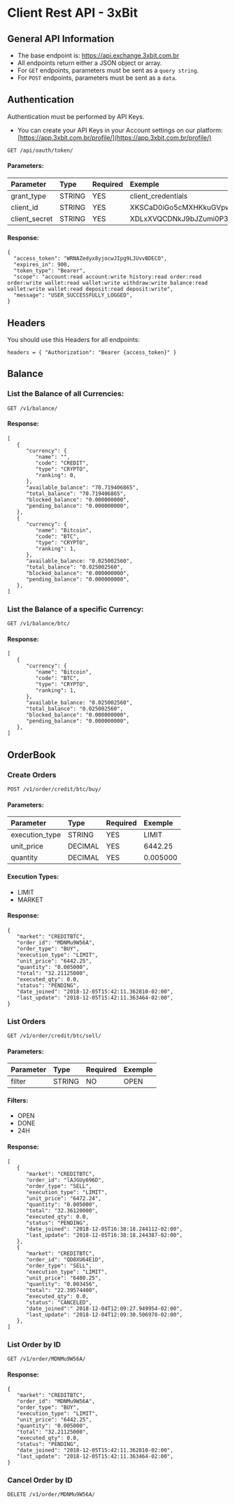 # Client Rest API - 3xBit


## General API Information
* The base endpoint is: https://api.exchange.3xbit.com.br
* All endpoints return either a JSON object or array.
* For `GET` endpoints, parameters must be sent as a `query string`.
* For `POST` endpoints, parameters must be sent as a `data`.

## Authentication

Authentication must be performed by API Keys.
* You can create your API Keys in your Account settings on our platform: [https://app.3xbit.com.br/profile/](https://app.3xbit.com.br/profile/)

```
GET /api/oauth/token/
```
#### Parameters:
|  Parameter  | Type | Required |  Exemple  |
|:------------|:-----|:---------|:----------|
|grant_type   |STRING|     YES  |client_credentials|
|client_id    |STRING|     YES  |XKSCaD0iGo5cMXHKkuGVpwJnM3UOH5KnzxiEK71z|
|client_secret|STRING|     YES  |XDLxXVQCDNkJ9bJZumi0P35c33mucC1XpDrIQp9BHci6JhVL6PKBgoMDW0pP3gkXeZuFXUMmHrRWZXDTMX8oGMmU8ktL0X41aPdXDFP0pP9KK2vfmJ1HVjXYX4vdnJHz|


#### Response:
```
{
  "access_token": "WRNAZedyx8yjocwJIpg9LJUvvBDECO",
  "expires_in": 900,
  "token_type": "Bearer",
  "scope": "account:read account:write history:read order:read order:write wallet:read wallet:write withdraw:write balance:read wallet:write wallet:read deposit:read deposit:write",
  "message": "USER_SUCCESSFULLY_LOGGED",
}
```

## Headers

You should use this Headers for all endpoints:

```
headers = { "Authorization": "Bearer {access_token}" }
```


## Balance
### List the Balance of all Currencies:

```
GET /v1/balance/
```

#### Response:
```
[
   {
      "currency": {
         "name": "",
         "code": "CREDIT",
         "type": "CRYPTO",
         "ranking": 0,
      },
      "available_balance": "70.719406865",
      "total_balance": "70.719406865",
      "blocked_balance": "0.000000000",
      "pending_balance": "0.000000000",
   },
   {
      "currency": {
         "name": "Bitcoin",
         "code": "BTC",
         "type": "CRYPTO",
         "ranking": 1,
      },
      "available_balance: "0.025002560",
      "total_balance": "0.025002560",
      "blocked_balance": "0.000000000",
      "pending_balance": "0.000000000",
   },
]

```
### List the Balance of a specific Currency:

```
GET /v1/balance/btc/
```

#### Response:
```
[
   {
      "currency": {
         "name": "Bitcoin",
         "code": "BTC",
         "type": "CRYPTO",
         "ranking": 1,
      },
      "available_balance: "0.025002560",
      "total_balance": "0.025002560",
      "blocked_balance": "0.000000000",
      "pending_balance": "0.000000000",
   },
]
```

## OrderBook
### Create Orders

```
POST /v1/order/credit/btc/buy/
```
#### Parameters:
|  Parameter    | Type   | Required | Exemple        |
|:--------------|:-------|:---------|:---------------|
|execution_type |STRING  |YES       | LIMIT          |
|unit_price     |DECIMAL |YES       | 6442.25        |
|quantity       |DECIMAL |YES       | 0.005000       |

#### Execution Types:
* LIMIT
* MARKET


#### Response:
```
{
   "market": "CREDITBTC",
   "order_id": "MDNMu9W56A",
   "order_type": "BUY",
   "execution_type": "LIMIT",
   "unit_price": "6442.25",
   "quantity": "0.005000",
   "total": "32.21125000",
   "executed_qty": 0.0,
   "status": "PENDING",
   "date_joined": "2018-12-05T15:42:11.362810-02:00",
   "last_update": "2018-12-05T15:42:11.363464-02:00",
}
```

### List Orders

```
GET /v1/order/credit/btc/sell/
```
#### Parameters:
|  Parameter | Type   | Required | Exemple   |
|:-----------|:-------|:---------|:----------|
|   filter   | STRING | NO       | OPEN      |

#### Filters:
* OPEN
* DONE
* 24H


#### Response:
```
[
   {
      "market": "CREDITBTC",
      "order_id": "lAJGUy696D",
      "order_type": "SELL",
      "execution_type": "LIMIT",
      "unit_price": "6472.24",
      "quantity": "0.005000",
      "total": "32.36120000",
      "executed_qty": 0.0,
      "status": "PENDING",
      "date_joined": "2018-12-05T16:38:18.244112-02:00",
      "last_update": "2018-12-05T16:38:18.244387-02:00",
   },
   {
      "market": "CREDITBTC",
      "order_id": "QD8XU64E1D",
      "order_type": "SELL",
      "execution_type": "LIMIT",
      "unit_price": "6480.25",
      "quantity": "0.003456",
      "total": "22.39574400",
      "executed_qty": 0.0,
      "status": "CANCELED",
      "date_joined":" 2018-12-04T12:09:27.949954-02:00",
      "last_update": "2018-12-04T12:09:30.506978-02:00",
   },
]
```

### List Order by ID

```
GET /v1/order/MDNMu9W56A/
```

#### Response:
```
{
   "market": "CREDITBTC",
   "order_id": "MDNMu9W56A",
   "order_type": "BUY",
   "execution_type": "LIMIT",
   "unit_price": "6442.25",
   "quantity": "0.005000",
   "total": "32.21125000",
   "executed_qty": 0.0,
   "status": "PENDING",
   "date_joined": "2018-12-05T15:42:11.362810-02:00",
   "last_update": "2018-12-05T15:42:11.363464-02:00",
}
```

### Cancel Order by ID

```
DELETE /v1/order/MDNMu9W56A/
```
